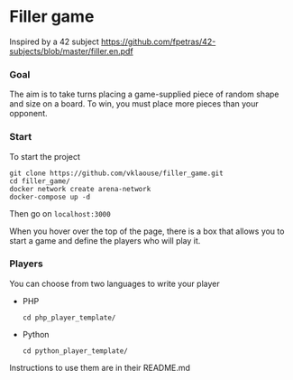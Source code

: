 # Filler game

Inspired by a 42 subject https://github.com/fpetras/42-subjects/blob/master/filler.en.pdf

### Goal

The aim is to take turns placing a game-supplied piece of random shape and size on a board. To win, you must place more pieces than your opponent.

### Start

To start the project
```
git clone https://github.com/vklaouse/filler_game.git
cd filler_game/
docker network create arena-network
docker-compose up -d
```
Then go on `localhost:3000`

When you hover over the top of the page, there is a box that allows you to start a game and define the players who will play it.

### Players

You can choose from two languages ​​to write your player

- PHP

    `cd php_player_template/`

- Python

    `cd python_player_template/`

Instructions to use them are in their README.md
